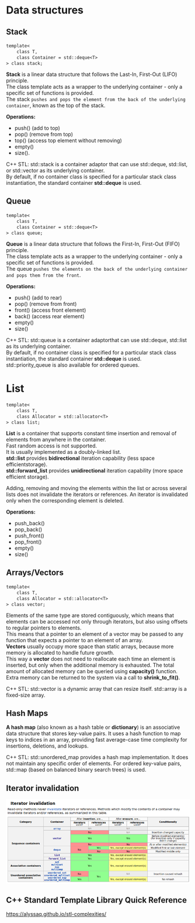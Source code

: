 Data structures
===============

Stack
-----
```
template<
    class T,
    class Container = std::deque<T>
> class stack;
```  
**Stack** is a linear data structure that follows the Last-In, First-Out (LIFO) principle.  
The class template acts as a wrapper to the underlying container - only a specific set of functions is provided.  
The stack `pushes and pops the element from the back of the underlying container`, known as the top of the stack.  
  
**Operations:**
- push() (add to top)
- pop() (remove from top)
- top() (access top element without removing)
- empty()
- size().
  
C++ STL: std::stack is a container adaptor that can use std::deque, std::list, or std::vector as its underlying container.  
By default, if no container class is specified for a particular stack class instantiation, the standard container **std::deque** is used.  
  
Queue
------
```
template<
    class T,
    class Container = std::deque<T>
> class queue;
```  
**Queue** is a linear data structure that follows the First-In, First-Out (FIFO) principle.  
The class template acts as a wrapper to the underlying container - only a specific set of functions is provided.  
The queue `pushes the elements on the back of the underlying container and pops them from the front`.  
  
**Operations:**
- push() (add to rear)
- pop() (remove from front)
- front() (access front element)
- back() (access rear element)
- empty()
- size()
  
C++ STL: std::queue is a container adaptorthat can use std::deque, std::list as its underlying container.  
By default, if no container class is specified for a particular stack class instantiation, the standard container **std::deque** is used.  
std::priority_queue is also available for ordered queues.  
  
List
=====
```
template<
    class T,
    class Allocator = std::allocator<T>
> class list;
```
**List** is a container that supports constant time insertion and removal of elements from anywhere in the container.  
Fast random access is not supported.  
It is usually implemented as a doubly-linked list.  
**std::list** provides **bidirectional** iteration capability (less space efficientstorage).  
**std::forward_list** provides **unidirectional** iteration capability (more space efficient storage).  
  
Adding, removing and moving the elements within the list or across several lists does not invalidate the iterators or references. An iterator is invalidated only when the corresponding element is deleted.  
  
**Operations:**
- push_back()
- pop_back()
- push_front()
- pop_front()
- empty()
- size()
  
Arrays/Vectors
--------------
```
template<
    class T,
    class Allocator = std::allocator<T>
> class vector;
```
Elements of the same type are stored contiguously, which means that elements can be accessed not only through iterators, but also using offsets to regular pointers to elements.  
This means that a pointer to an element of a vector may be passed to any function that expects a pointer to an element of an array.  
**Vectors** usually occupy more space than static arrays, because more memory is allocated to handle future growth.  
This way a **vector** does not need to reallocate each time an element is inserted, but only when the additional memory is exhausted. The total amount of allocated memory can be queried using **capacity()** function. Extra memory can be returned to the system via a call to **shrink_to_fit()**.  
  
C++ STL: std::vector is a dynamic array that can resize itself. std::array is a fixed-size array.  
  
Hash Maps
---------
**A hash map** (also known as a hash table or **dictionary**) is an associative data structure that stores key-value pairs. It uses a hash function to map keys to indices in an array, providing fast average-case time complexity for insertions, deletions, and lookups.  
  
C++ STL: std::unordered_map provides a hash map implementation. It does not maintain any specific order of elements. For ordered key-value pairs, std::map (based on balanced binary search trees) is used.  

Iterator invalidation
---------------------

![iterator invalidation](iterator_invalidation.png)

C++ Standard Template Library Quick Reference
---------------------------------------------
https://alyssaq.github.io/stl-complexities/